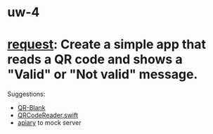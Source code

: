 # uw-4

# [request](https://quip.com/a7QFA7a1ceTM): Create a simple app that reads a QR code and shows a "Valid" or "Not valid" message.

Suggestions:

- [QR-Blank](https://github.com/kahopoon/QR-Blank)
- [QRCodeReader.swift](https://github.com/yannickl/QRCodeReader.swift)
- [apiary](https://apiary.io/) to mock server
